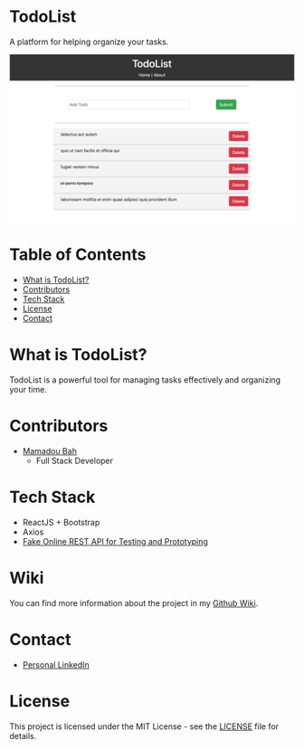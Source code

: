 # TodoList

A platform for helping organize your tasks.

![TodoList Screenshot](WikiImages/TodoListHomepage.png?raw=true)

# Table of Contents

- [What is TodoList?](#what-is-todolist)
- [Contributors](#contributors)
- [Tech Stack](#tech-stack)
- [License](#license)
- [Contact](#contact)

# What is TodoList?

TodoList is a powerful tool for managing tasks effectively and organizing your time.

# Contributors

- [Mamadou Bah](https://www.linkedin.com/in/mamadou-bah-9962a711b/)
  - Full Stack Developer

# Tech Stack

- ReactJS + Bootstrap
- Axios
- [Fake Online REST API for Testing and Prototyping](https://jsonplaceholder.typicode.com/)

# Wiki

You can find more information about the project in my [Github Wiki](https://github.com/Mousto097/TodoList-React-Bootstrap/wiki).

# Contact

- [Personal LinkedIn](https://www.linkedin.com/in/mamadou-bah-9962a711b/)

# License

This project is licensed under the MIT License - see the [LICENSE](LICENSE) file for details.
